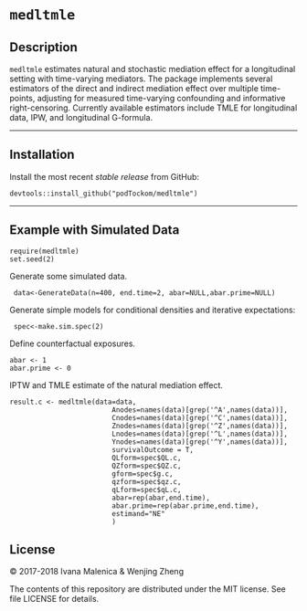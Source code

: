 `medltmle`
================

## Description

`medltmle` estimates natural and stochastic mediation effect for a longitudinal setting with time-varying mediators. The package implements several estimators of the direct and indirect mediation effect over multiple time-points, adjusting for measured time-varying confounding and informative right-censoring. Currently available estimators include TMLE for longitudinal data, IPW, and longitudinal G-formula.

---

## Installation

Install the most recent _stable release_ from GitHub:
  ```
  devtools::install_github("podTockom/medltmle")
  ```
  
---

## Example with Simulated Data
  ```
  require(medltmle)
  set.seed(2)
  ```

Generate some simulated data. 
  ```
   data<-GenerateData(n=400, end.time=2, abar=NULL,abar.prime=NULL)
  ```

Generate simple models for conditional densities and iterative expectations:
  ```
   spec<-make.sim.spec(2)
  ```

Define counterfactual exposures.
  ```
  abar <- 1
  abar.prime <- 0
  ```

IPTW and TMLE estimate of the natural mediation effect.
  ```
  result.c <- medltmle(data=data,
                           Anodes=names(data)[grep('^A',names(data))],
                           Cnodes=names(data)[grep('^C',names(data))],
                           Znodes=names(data)[grep('^Z',names(data))],
                           Lnodes=names(data)[grep('^L',names(data))],
                           Ynodes=names(data)[grep('^Y',names(data))],
                           survivalOutcome = T,
                           QLform=spec$QL.c,
                           QZform=spec$QZ.c,
                           gform=spec$g.c,
                           qzform=spec$qz.c,
                           qLform=spec$qL.c,
                           abar=rep(abar,end.time),
                           abar.prime=rep(abar.prime,end.time),
                           estimand="NE"
                           )

  ```

## License
&copy; 2017-2018 Ivana Malenica & Wenjing Zheng

The contents of this repository are distributed under the MIT license. See file LICENSE for details.
